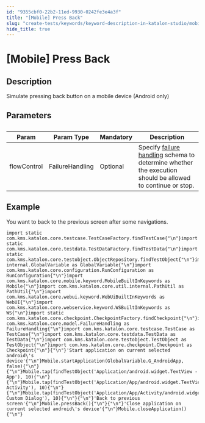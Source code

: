 ```yaml
---
id: "9355cbf0-22b2-11ed-9930-0242fe3e4a3f"
title: "[Mobile] Press Back"
slug: "create-tests/keywords/keyword-description-in-katalon-studio/mobile-keywords/mobile-press-back"
hide_title: true
---
```


# <a id="id_0" class="anchor_top_offset"/><a id="ariaid-title1" class="anchor_top_offset"/>[Mobile] Press Back


## <a id="id_0__id_1" class="anchor_top_offset"/>Description

              
<p xmlns="http://www.w3.org/1999/xhtml" className="p">Simulate pressing back button on a mobile device (Android   only)</p> 
      

## <a id="id_0__id_2" class="anchor_top_offset"/>Parameters

              
<table xmlns="http://www.w3.org/1999/xhtml" className="table anchor_top_offset" id="id_0__16cb2eb0-44e5-4966-a88e-2c40323c622f"><caption /><thead className="thead"><tr className><th className="entry anchor_top_offset" id="id_0__16cb2eb0-44e5-4966-a88e-2c40323c622f__entry__1">Param</th><th className="entry anchor_top_offset" id="id_0__16cb2eb0-44e5-4966-a88e-2c40323c622f__entry__2">Param Type</th><th className="entry anchor_top_offset" id="id_0__16cb2eb0-44e5-4966-a88e-2c40323c622f__entry__3">Mandatory</th><th className="entry anchor_top_offset" id="id_0__16cb2eb0-44e5-4966-a88e-2c40323c622f__entry__4">Description</th></tr></thead><tbody className="tbody"><tr className><td className="entry" headers="id_0__16cb2eb0-44e5-4966-a88e-2c40323c622f__entry__1 id_0__16cb2eb0-44e5-4966-a88e-2c40323c622f__entry__2 id_0__16cb2eb0-44e5-4966-a88e-2c40323c622f__entry__3 id_0__16cb2eb0-44e5-4966-a88e-2c40323c622f__entry__4 ">flowControl</td><td className="entry" headers="id_0__16cb2eb0-44e5-4966-a88e-2c40323c622f__entry__1 id_0__16cb2eb0-44e5-4966-a88e-2c40323c622f__entry__2 id_0__16cb2eb0-44e5-4966-a88e-2c40323c622f__entry__3 id_0__16cb2eb0-44e5-4966-a88e-2c40323c622f__entry__4 ">FailureHandling</td><td className="entry" headers="id_0__16cb2eb0-44e5-4966-a88e-2c40323c622f__entry__1 id_0__16cb2eb0-44e5-4966-a88e-2c40323c622f__entry__2 id_0__16cb2eb0-44e5-4966-a88e-2c40323c622f__entry__3 id_0__16cb2eb0-44e5-4966-a88e-2c40323c622f__entry__4 ">Optional</td><td className="entry" headers="id_0__16cb2eb0-44e5-4966-a88e-2c40323c622f__entry__1 id_0__16cb2eb0-44e5-4966-a88e-2c40323c622f__entry__2 id_0__16cb2eb0-44e5-4966-a88e-2c40323c622f__entry__3 id_0__16cb2eb0-44e5-4966-a88e-2c40323c622f__entry__4 ">Specify <a className="xref" href="/docs/maintain/configure-failure-handling-settings-in-katalon-studio">failure handling</a> schema to         determine whether the execution should be allowed to continue or         stop.</td></tr></tbody></table> 
      

## <a id="id_0__id_3" class="anchor_top_offset"/>Example 

              
<p xmlns="http://www.w3.org/1999/xhtml" className="p">You want to back to the previous screen after some   navigations.</p> 
              
<pre xmlns="http://www.w3.org/1999/xhtml" className="pre codeblock"><code>import static com.kms.katalon.core.testcase.TestCaseFactory.findTestCase{"\n"}import static com.kms.katalon.core.testdata.TestDataFactory.findTestData{"\n"}import static com.kms.katalon.core.testobject.ObjectRepository.findTestObject{"\n"}import internal.GlobalVariable as GlobalVariable{"\n"}import com.kms.katalon.core.configuration.RunConfiguration as RunConfiguration{"\n"}import com.kms.katalon.core.mobile.keyword.MobileBuiltInKeywords as Mobile{"\n"}import com.kms.katalon.core.util.internal.PathUtil as PathUtil{"\n"}import com.kms.katalon.core.webui.keyword.WebUiBuiltInKeywords as WebUI{"\n"}import com.kms.katalon.core.webservice.keyword.WSBuiltInKeywords as WS{"\n"}import static com.kms.katalon.core.checkpoint.CheckpointFactory.findCheckpoint{"\n"}import com.kms.katalon.core.model.FailureHandling as FailureHandling{"\n"}import com.kms.katalon.core.testcase.TestCase as TestCase{"\n"}import com.kms.katalon.core.testdata.TestData as TestData{"\n"}import com.kms.katalon.core.testobject.TestObject as TestObject{"\n"}import com.kms.katalon.core.checkpoint.Checkpoint as Checkpoint{"\n"}{"\n"}'Start application on current selected android\'s device'{"\n"}Mobile.startApplication(GlobalVariable.G_AndroidApp, false){"\n"}{"\n"}Mobile.tap(findTestObject('Application/android.widget.TextView - App'), 10){"\n"}{"\n"}Mobile.tap(findTestObject('Application/App/android.widget.TextView-Activity'), 10){"\n"}{"\n"}Mobile.tap(findTestObject('Application/App/Activity/android.widget.TextView-Custom Dialog'), 10){"\n"}{"\n"}'Back to previous screen'{"\n"}Mobile.pressBack(){"\n"}{"\n"}'Close application on current selected android\'s device'{"\n"}Mobile.closeApplication(){"\n"}</code></pre> 
            
